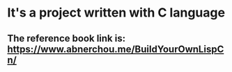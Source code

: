 # It's a project written with C language
## The reference book link is: https://www.abnerchou.me/BuildYourOwnLispCn/
